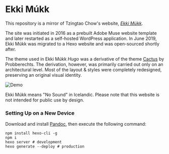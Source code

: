 # Ekki Múkk

This repository is a mirror of Tzingtao Chow's website, [_Ekki Múkk_](http://www.tzingtao.com).

The site was initiated in 2016 as a prebuilt Adobe Muse website template and later restarted as a self-hosted WordPress application. In June 2019, Ekki Múkk was migrated to a Hexo website and was open-sourced shortly after.

The theme used in Ekki Múkk _Hugo_ was a derivative of the theme [Cactus](https://probberechts.github.io/hexo-theme-cactus/) by Probberechts. The derivation, however, was primarily carried out only on an architectural level. Most of the layout & styles were completely redesigned, preserving an original visual identity.

![Demo](https://i.loli.net/2019/07/08/5d230276949f058546.png)

Ekki Múkk means "No Sound" in Icelandic. Please note that this website is not intended for public use by design.

### Setting Up on a New Device

Download and install [Pandoc](https://pandoc.org/installing.html), then execute the following command:

```
npm install hexo-cli -g
npm i
hexo server # development
hexo generate --deploy # production
```
